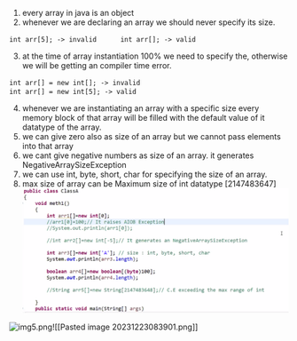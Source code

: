 1. every array in java is an object
2. whenever we are declaring an array we should never specify its size.
```
int arr[5]; -> invalid      int arr[]; -> valid 
```

3. at the time of array instantiation 100% we need to specify the, otherwise we will be getting an compiler time error. 
```
int arr[] = new int[]; -> invalid
int arr[] = new int[5]; -> valid
```

4. whenever we are instantiating an array with a specific size every memory block of that array will be filled with the default value of it datatype of the array.
5. we can give zero also as size of an array but we cannot pass elements into that array
6. we cant give negative numbers as size of an array. it generates NegativeArraySizeException 
7. we can use int, byte, short, char for specifying the size of an array. 
8. max size of array can be Maximum size of int datatype [2147483647]
![img](images/img4.png)

![img5.png](img5.png)![[Pasted image 20231223083901.png]]